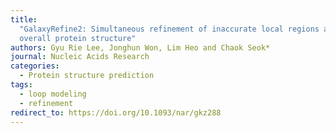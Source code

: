 ```yaml
---
title:
  "GalaxyRefine2: Simultaneous refinement of inaccurate local regions and
  overall protein structure"
authors: Gyu Rie Lee, Jonghun Won, Lim Heo and Chaok Seok*
journal: Nucleic Acids Research
categories:
  - Protein structure prediction
tags:
  - loop modeling
  - refinement
redirect_to: https://doi.org/10.1093/nar/gkz288
---
```

